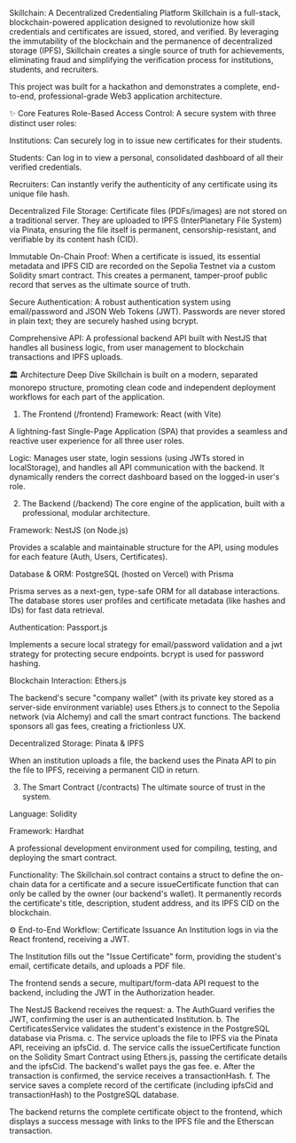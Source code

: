 Skillchain: A Decentralized Credentialing Platform
Skillchain is a full-stack, blockchain-powered application designed to revolutionize how skill credentials and certificates are issued, stored, and verified. By leveraging the immutability of the blockchain and the permanence of decentralized storage (IPFS), Skillchain creates a single source of truth for achievements, eliminating fraud and simplifying the verification process for institutions, students, and recruiters.

This project was built for a hackathon and demonstrates a complete, end-to-end, professional-grade Web3 application architecture.

✨ Core Features
Role-Based Access Control: A secure system with three distinct user roles:

Institutions: Can securely log in to issue new certificates for their students.

Students: Can log in to view a personal, consolidated dashboard of all their verified credentials.

Recruiters: Can instantly verify the authenticity of any certificate using its unique file hash.

Decentralized File Storage: Certificate files (PDFs/images) are not stored on a traditional server. They are uploaded to IPFS (InterPlanetary File System) via Pinata, ensuring the file itself is permanent, censorship-resistant, and verifiable by its content hash (CID).

Immutable On-Chain Proof: When a certificate is issued, its essential metadata and IPFS CID are recorded on the Sepolia Testnet via a custom Solidity smart contract. This creates a permanent, tamper-proof public record that serves as the ultimate source of truth.

Secure Authentication: A robust authentication system using email/password and JSON Web Tokens (JWT). Passwords are never stored in plain text; they are securely hashed using bcrypt.

Comprehensive API: A professional backend API built with NestJS that handles all business logic, from user management to blockchain transactions and IPFS uploads.

🏛️ Architecture Deep Dive
Skillchain is built on a modern, separated monorepo structure, promoting clean code and independent deployment workflows for each part of the application.

1. The Frontend (/frontend)
Framework: React (with Vite)

A lightning-fast Single-Page Application (SPA) that provides a seamless and reactive user experience for all three user roles.

Logic: Manages user state, login sessions (using JWTs stored in localStorage), and handles all API communication with the backend. It dynamically renders the correct dashboard based on the logged-in user's role.

2. The Backend (/backend)
The core engine of the application, built with a professional, modular architecture.

Framework: NestJS (on Node.js)

Provides a scalable and maintainable structure for the API, using modules for each feature (Auth, Users, Certificates).

Database & ORM: PostgreSQL (hosted on Vercel) with Prisma

Prisma serves as a next-gen, type-safe ORM for all database interactions. The database stores user profiles and certificate metadata (like hashes and IDs) for fast data retrieval.

Authentication: Passport.js

Implements a secure local strategy for email/password validation and a jwt strategy for protecting secure endpoints. bcrypt is used for password hashing.

Blockchain Interaction: Ethers.js

The backend's secure "company wallet" (with its private key stored as a server-side environment variable) uses Ethers.js to connect to the Sepolia network (via Alchemy) and call the smart contract functions. The backend sponsors all gas fees, creating a frictionless UX.

Decentralized Storage: Pinata & IPFS

When an institution uploads a file, the backend uses the Pinata API to pin the file to IPFS, receiving a permanent CID in return.

3. The Smart Contract (/contracts)
The ultimate source of trust in the system.

Language: Solidity

Framework: Hardhat

A professional development environment used for compiling, testing, and deploying the smart contract.

Functionality: The Skillchain.sol contract contains a struct to define the on-chain data for a certificate and a secure issueCertificate function that can only be called by the owner (our backend's wallet). It permanently records the certificate's title, description, student address, and its IPFS CID on the blockchain.

⚙️ End-to-End Workflow: Certificate Issuance
An Institution logs in via the React frontend, receiving a JWT.

The Institution fills out the "Issue Certificate" form, providing the student's email, certificate details, and uploads a PDF file.

The frontend sends a secure, multipart/form-data API request to the backend, including the JWT in the Authorization header.

The NestJS Backend receives the request:
a. The AuthGuard verifies the JWT, confirming the user is an authenticated Institution.
b. The CertificatesService validates the student's existence in the PostgreSQL database via Prisma.
c. The service uploads the file to IPFS via the Pinata API, receiving an ipfsCid.
d. The service calls the issueCertificate function on the Solidity Smart Contract using Ethers.js, passing the certificate details and the ipfsCid. The backend's wallet pays the gas fee.
e. After the transaction is confirmed, the service receives a transactionHash.
f. The service saves a complete record of the certificate (including ipfsCid and transactionHash) to the PostgreSQL database.

The backend returns the complete certificate object to the frontend, which displays a success message with links to the IPFS file and the Etherscan transaction.

